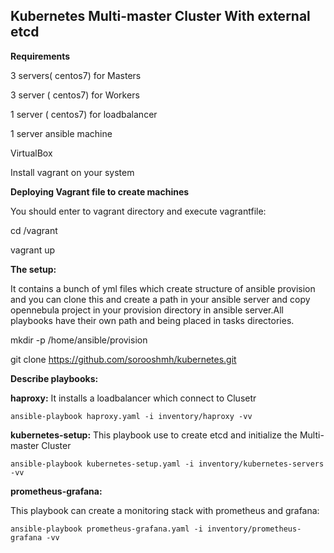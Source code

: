 ## Kubernetes Multi-master Cluster With external etcd 


**Requirements**

3 servers( centos7) for Masters

3 server ( centos7) for Workers

1 server ( centos7) for loadbalancer

1 server ansible machine

VirtualBox

Install vagrant on your system


**Deploying Vagrant file to create machines**
  
 You should enter to vagrant directory and execute vagrantfile: 
  
   cd /vagrant
   
   vagrant up
   
**The setup:**

It contains a bunch of yml files which create structure of ansible provision and you can clone this and create a path in your ansible server and copy opennebula project in your provision directory in ansible server.All playbooks have their own path and being placed in tasks directories.

mkdir -p /home/ansible/provision

git clone https://github.com/sorooshmh/kubernetes.git


**Describe playbooks:**

**haproxy:**
It installs a loadbalancer which connect to Clusetr


    ansible-playbook haproxy.yaml -i inventory/haproxy -vv


**kubernetes-setup:**
This playbook use to create etcd and initialize the Multi-master Cluster


    ansible-playbook kubernetes-setup.yaml -i inventory/kubernetes-servers -vv



**prometheus-grafana:**

This playbook can create a monitoring stack with prometheus and grafana:


    ansible-playbook prometheus-grafana.yaml -i inventory/prometheus-grafana -vv
    
    
    
 
    
